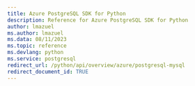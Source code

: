 ```yaml
---
title: Azure PostgreSQL SDK for Python
description: Reference for Azure PostgreSQL SDK for Python
author: lmazuel
ms.author: lmazuel
ms.data: 08/11/2023
ms.topic: reference
ms.devlang: python
ms.service: postgresql
redirect_url: /python/api/overview/azure/postgresql-mysql
redirect_document_id: TRUE
---
```

